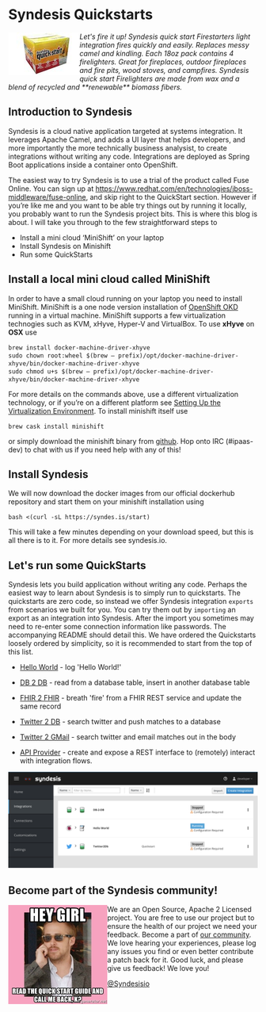 # Syndesis Quickstarts

<img align="left" width="144" height="86" src="img//quickstart.jpg">
<i>Let's fire it up! Syndesis quick start Firestarters light integration fires quickly and easily. Replaces messy camel and kindling. Each 18oz pack contains 4 firelighters. Great for fireplaces, outdoor fireplaces and fire pits, wood stoves, and campfires. Syndesis quick start Firelighters are made from wax and a blend of recycled and **renewable** biomass fibers.</i>

## Introduction to Syndesis

Syndesis is a cloud native application targeted at systems integration. It leverages Apache Camel, and adds a UI layer that helps developers, and more importantly the more technically business analysist, to create integrations without writing any code. Integrations are deployed as Spring Boot applications inside a container onto OpenShift. 

The easiest way to try Syndesis is to use a trial of the product called Fuse Online. You can sign up at https://www.redhat.com/en/technologies/jboss-middleware/fuse-online, and skip right to the QuickStart section.
However if you’re like me and you want to be able try things out by running it locally, you probably want to run the Syndesis project bits. This is where this blog is about. I will take you through to the few straightforward steps to
  * Install a mini cloud ‘MiniShift’ on your laptop
  * Install Syndesis on Minishift
  * Run some QuickStarts

## Install a local mini cloud called MiniShift
In order to have a small cloud running on your laptop you need to install MiniShift. MiniShift is a one node version installation of [OpenShift OKD](https://docs.okd.io/latest/welcome/index.html) running in a virtual machine. MiniShift supports a few virtualization technogies such as KVM, xHyve, Hyper-V and VirtualBox. To use **xHyve** on **OSX** use
```
brew install docker-machine-driver-xhyve
sudo chown root:wheel $(brew — prefix)/opt/docker-machine-driver-xhyve/bin/docker-machine-driver-xhyve
sudo chmod u+s $(brew — prefix)/opt/docker-machine-driver-xhyve/bin/docker-machine-driver-xhyve
```
For more details on the commands above, use a different virtualization technology, or if you’re on a different platform see [Setting Up the Virtualization Environment](https://docs.okd.io/latest/minishift/getting-started/setting-up-virtualization-environment.html). To install minishift itself use
```
brew cask install minishift
```
or simply download the minishift binary from [github](https://github.com/minishift/minishift/releases). Hop onto IRC (#ipaas-dev) to chat with us if you need help with any of this!

## Install Syndesis
We will now download the docker images from our official dockerhub repository and start them on your minishift installation using
```
bash <(curl -sL https://syndes.is/start)
```
This will take a few minutes depending on your download speed, but this is all there is to it. For more details see syndesis.io.

## Let's run some QuickStarts

Syndesis lets you build application without writing any code. Perhaps the easiest way to learn about Syndesis is to simply run to quickstarts. The quickstarts are zero code, so instead we offer Syndesis integration `exports` from scenarios we built for you. You can try them out by `importing` an export as an integration into Syndesis. After the import you sometimes may need to re-enter some connection information like passwords. The accompanying README should detail this. We have ordered the Quickstarts loosely ordered by simplicity, so it is recommended to start from the top of this list. 

  * [Hello World](hello-world) - log 'Hello World!'
  * [DB 2 DB](db-2-db) - read from a database table, insert in another database table
  * [FHIR 2 FHIR](fhir) - breath 'fire' from a FHIR REST service and update the same record
  * [Twitter 2 DB](twitter-2-db) - search twitter and push matches to a database
  * [Twitter 2 GMail](twitter-2-gmail) - search twitter and email matches out in the body
  
  * [API Provider](api-provider) - create and expose a REST interface to (remotely) interact with integration flows.
  
  ![Integration Quickstarts](img/quickstarts.png)
  
## Become part of the Syndesis community!
<img align="left" width="200" height="200" src="img//hey-girl-read-the-quick-start-guide-and-call-me-back-k.jpg">

We are an Open Source, Apache 2 Licensed project. You are free to use our project but to ensure the health of our project we need your feedback. Become a part of [our community](https://syndesis.io/community/). We love hearing your experiences, please log any issues you find or even better contribute a patch back for it. Good luck, and please give us feedback! We love you!

[@Syndesisio](https://twitter.com/syndesisio)

